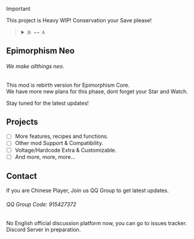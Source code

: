 > [!IMPORTANT]
> This project is Heavy WIP! Conservation your Save please!

<blockquote>
  <details>
    <summary>
      <code>あ ←→ A</code>
    </summary>
    <!--Head-->
    &emsp;&ensp;<sub><b>Epimorphism</b> supports the following languages.</sub>
    <br />
    <!--Body-->
    <br />
    &emsp;&ensp;English
    <br />
    &emsp;&ensp;<a href="/docs/README_zh.md">简体中文</a>
  </details>
</blockquote>

## Epimorphism Neo

###### We make allthings neo.

This mod is rebirth version for Epimorphism Core.  
We have more new plans for this phase, dont forget your Star and Watch.  

Stay tuned for the latest updates!

## Projects
- [ ] More features, recipes and functions.
- [ ] Other mod Support &  Compatibility.
- [ ] Voltage/Hardcode Extra & Customizable.
- [ ] And more, more, more...

## Contact
If you are Chinese Player, Join us QQ Group to get latest updates.
###### QQ Group Code: 915427372

No English official discussion platform now, you can go to issues tracker.  
Discord Server in preparation.
